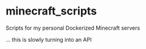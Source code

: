 # minecraft_scripts
Scripts for my personal Dockerized Minecraft servers

... this is slowly turning into an API
